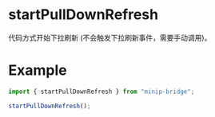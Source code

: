 # startPullDownRefresh

代码方式开始下拉刷新 (不会触发下拉刷新事件，需要手动调用)。

# Example

```typescript
import { startPullDownRefresh } from "minip-bridge";

startPullDownRefresh();
```
